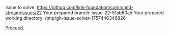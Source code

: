 Issue to solve: https://github.com/link-foundation/command-stream/issues/22
Your prepared branch: issue-22-51ab60ad
Your prepared working directory: /tmp/gh-issue-solver-1757446346826

Proceed.